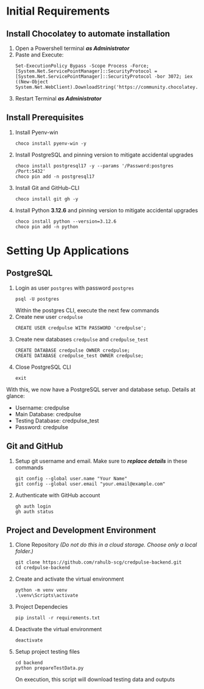 # Initial Requirements
## Install Chocolatey to automate installation
1. Open a Powershell terminal ***as Administrator***
2. Paste and Execute:
    ```
    Set-ExecutionPolicy Bypass -Scope Process -Force; [System.Net.ServicePointManager]::SecurityProtocol = [System.Net.ServicePointManager]::SecurityProtocol -bor 3072; iex ((New-Object System.Net.WebClient).DownloadString('https://community.chocolatey.org/install.ps1'))
    ```
3. Restart Terminal ***as Administrator***
## Install Prerequisites
1. Install Pyenv-win
    ```
    choco install pyenv-win -y
    ```
2. Install PostgreSQL and pinning version to mitigate accidental upgrades
    ```
    choco install postgresql17 -y --params '/Password:postgres /Port:5432'
    choco pin add -n postgresql17
    ```
3. Install Git and GitHub-CLI
    ```
    choco install git gh -y
    ```
4. Install Python **3.12.6** and pinning version to mitigate accidental upgrades
    ```
    choco install python --version=3.12.6
    choco pin add -n python
    ```
# Setting Up Applications
## PostgreSQL
1. Login as user `postgres` with password `postgres`
    ``` 
    psql -U postgres
    ```
    Within the postgres CLI, execute the next few commands
2. Create new user `credpulse`
    ```
    CREATE USER credpulse WITH PASSWORD 'credpulse';
    ```
3. Create new databases `credpulse` and `credpulse_test`
    ```
    CREATE DATABASE credpulse OWNER credpulse;
    CREATE DATABASE credpulse_test OWNER credpulse;
    ```
4. Close PostgreSQL CLI
    ```
    exit
    ```
With this, we now have a PostgreSQL server and database setup.
Details at glance:
- Username: credpulse
- Main Database: credpulse
- Testing Database: credpulse_test
- Password: credpulse

## Git and GitHub
1. Setup git username and email. Make sure to ***replace details*** in these commands
    ```
    git config --global user.name "Your Name"
    git config --global user.email "your.email@example.com"
    ```
2. Authenticate with GitHub account
    ```
    gh auth login
    gh auth status
    ```

## Project and Development Environment
1. Clone Repository *(Do not do this in a cloud storage. Choose only a local folder.)*
    ```
    git clone https://github.com/rahulb-scg/credpulse-backend.git
    cd credpulse-backend
    ```
2. Create and activate the virtual environment
    ```
    python -m venv venv
    .\venv\Scripts\activate
    ```
3. Project Dependecies
    ```
    pip install -r requirements.txt
    ```
4. Deactivate the virtual environment
    ```
    deactivate
    ```
5. Setup project testing files
    ```
    cd backend
    python prepareTestData.py
    ```
    On execution, this script will download testing data and outputs
